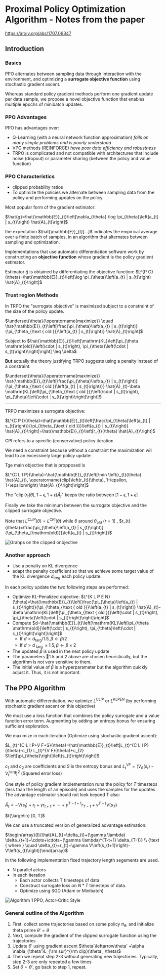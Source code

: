 # Proximal Policy Optimization Algorithm - Notes from the paper
https://arxiv.org/abs/1707.06347

## Introduction
### Basics
PPO alternates between sampling data through interaction with the environment, and optimizing a **surrogate objective function** using stochastic gradient ascent.

Whereas standard policy gradient methods perform one gradient update per data sample, we propose a novel objective function that enables multiple epochs of minibatch updates.

### PPO Advantages

PPO has advantages over:
* Q-Learning (with a neural network function approximation) *fails on many simple problems and is poorly understood*
* VPG methods (REINFORCE) *have poor data efficiency  and robustness*
* TRPO is complicated and not compatible with architectures that include noise (dropout) or parameter sharing (between the policy and  value function)

### PPO Characteristics
* clipped probability ratios
* To optimize the policies we alternate between sampling data from the policy and performing updates on the policy.

Most popular form of the gradient estimator:

$\hat{g}=\hat{\mathbb{E}}_{t}\left[\nabla_{\theta} \log \pi_{\theta}\left(a_{t} | s_{t}\right) \hat{A}_{t}\right]$

the expectation $\hat{\mathbb{E}}_{t}[...]$ indicates the empirical average over a finite batch of samples, in an algorithm that alternates between sampling and optimization.

Implementations that use automatic differentiation software work by constructing an **objective function** whose gradient is the policy gradient estimator.

Estimator $\hat{g}$ is obtained by differentiating the objective function: $L^{P G}(\theta)=\hat{\mathbb{E}}_{t}\left[\log \pi_{\theta}\left(a_{t} | s_{t}\right) \hat{A}_{t}\right]$

### Trust region Methods

In TRPO the "surrogate objective" is maximized subject to a constraint of the size of the policy update.

$\underset{\theta}{\operatorname{maximize}} \quad \hat{\mathbb{E}}_{t}\left[\frac{\pi_{\theta}\left(a_{t} | s_{t}\right)}{\pi_{\theta_{\text { old }}}\left(a_{t} | s_{t}\right)} \hat{A}_{t}\right]$

Subject to $\hat{\mathbb{E}}_{t}\left[\mathrm{KL}\left[\pi_{\theta \mathrm{old}}\left(\cdot | s_{t}\right), \pi_{\theta}\left(\cdot | s_{t}\right)\right]\right] \leq \delta$

**But** actually the theory justifying TRPO suggests using a penalty instead of a constraint:

$\underset{\theta}{\operatorname{maximize}} \hat{\mathbb{E}}_{t}\left[\frac{\pi_{\theta}\left(a_{t} | s_{t}\right)}{\pi_{\theta_{\text { old }}\left(a_{t} | s_{t}\right)}} \hat{A}_{t}-\beta \mathrm{KL}\left[\pi_{\theta_{\text { old }}}\left(\cdot | s_{t}\right), \pi_{\theta}\left(\cdot | s_{t}\right)\right]\right]$
***
TRPO maximizes a surrogate objective:

$L^{C P I}(\theta)=\hat{\mathbb{E}}_{t}\left[\frac{\pi_{\theta}\left(a_{t} | s_{t}\right)}{\pi_{\theta_{\text { old }}}\left(a_{t} | s_{t}\right)} \hat{A}_{t}\right]=\hat{\mathbb{E}}_{t}\left[r_{t}(\theta) \hat{A}_{t}\right]$

CPI refers to a specific (conservative) policy iteration.

We need a constraint because without a constraint the maximization will lead to an excessively large policy update:

Tge main objective that is propposed is

$L^{C L I P}(\theta)=\hat{\mathbb{E}}_{t}\left[\min \left(r_{t}(\theta) \hat{A}_{t}, \operatorname{clip}\left(r_{t}(\theta), 1-\epsilon, 1+\epsilon\right) \hat{A}_{t}\right)\right]$

The "$\operatorname{clip}\left(r_{t}(\theta), 1-\epsilon, 1+\epsilon\right) \hat{A}_{t}$" keeps the ratio between $[1-\epsilon, 1+\epsilon]$

Finally we take the minimum between the surrogate objective and the clipped surrogate objective.

Note  that $L^{C L I P}(\theta)=L^{C P I}(\theta)$ while $\theta$  around $\theta_{old}$ ($r=1$) , $r_{t}(\theta)=\frac{\pi_{\theta}\left(a_{t} | s_{t}\right)}{\pi_{\theta_{\mathrm{old}}}\left(a_{t} | s_{t}\right)}$

![Grahps on the clipped onbjective](https://cdn.mathpix.com/snip/images/rOE0Qk0X01GdUDxYH2S7m0WQ4dzMcWeJS4D9ZMEi8nU.original.fullsize.png)

### Another approach

* Use a penalty on KL divergence
* adapt the penalty coefficient so that we achieve some target value of the KL divergence $d_{targ}$ each policy update.

In each policy update the two following steps are performed:

* Optimize KL-Penalized objective: $L^{K L P E N}(\theta)=\hat{\mathbb{E}}_{t}\left[\frac{\pi_{\theta}\left(a_{t} | s_{t}\right)}{\pi_{\theta_{\text { old }}}\left(a_{t} | s_{t}\right)} \hat{A}_{t}-\beta \mathrm{KL}\left[\pi_{\theta_{\text { old }}}\left(\cdot | s_{t}\right), \pi_{\theta}\left(\cdot | s_{t}\right)\right]\right]$
* Compute $d=\hat{\mathbb{E}}_{t}\left[\mathrm{KL}\left[\pi_{\theta \mathrm{old}}\left(\cdot | s_{t}\right), \pi_{\theta}\left(\cdot | s_{t}\right)\right]\right]$
  * $\text { If } d<d_{\operatorname{targ}} / 1.5, \beta \leftarrow \beta / 2$
  * $\text { If } d>d_{\text { targ }} \times 1.5, \beta \leftarrow \beta \times 2$
* The updated $\beta$ is used in the next policy update
* The parameters 1.5 and 2 above are chosen heuristically, but the algorithm is not very sensitive to them.
* The initial value of $\beta$ is a hyperparameter but the algorithm quickly adjust it. Thus, it is not important.

## The PPO Algorithm

With automatic differentiation, we optimize $L^{CLIP}$ or $L^{KLPEN}$ (by performing stochastic gradient ascent on this objective)

We must use a loss function that combines the policy surrogate and a value function error term. Augmenting by adding an entropy bonus for ensuring sufficient exploration.

We maximize in each iteration (Optimize using stochastic gradient ascent):

$L_{t}^{C L I P+V F+S}(\theta)=\hat{\mathbb{E}}_{t}\left[L_{t}^{C L I P}(\theta)-c_{1} L_{t}^{V F}(\theta)+c_{2} S\left[\pi_{\theta}\right]\left(s_{t}\right)\right]$

$c_{1}$ and $c_{2}$ are coefficients and $S$ is the entropy bonus and $L_{t}^{V F} = \left(V_{\theta}\left(s_{t}\right)-V_{t}^{\mathrm{targ}}\right)^{2}$ (Squared error loss)

One style of policy gradient implementation runs the policy for $T$ timesteps (less than the length of an episode) and uses the samples for the updates. The advantage estimator should not look beyond T also:

$\hat{A}_{t}=-V\left(s_{t}\right)+r_{t}+\gamma r_{t+1}+\cdots+\gamma^{T-t+1} r_{T-1}+\gamma^{T-t} V\left(s_{T}\right)$

$t{\large\in} [0, T]$

We can use a truncated version of generalized advantage estimation:

$\begin{array}{l}{\hat{A}_{t}=\delta_{t}+(\gamma \lambda) \delta_{t+1}+\cdots+\cdots+(\gamma \lambda)^{T-t+1} \delta_{T-1}} \\ {\text { where } \quad \delta_{t}=r_{t}+\gamma V\left(s_{t+1}\right)-V\left(s_{t}\right)}\end{array}$

In the following implementation fixed trajectory length segements are used.

* N parallel actors
* In each iteration
  * Each actor collects T timesteps of data
  * Construct surrogate loss on $N*T$ timesteps of data.
  * Optimize using SGD (Adam or Minibatch)

![Algorithm 1 PPO, Actor-Critic Style](https://cdn.mathpix.com/snip/images/mDUtjnTlKORxpuxx8oWa91o9nwwYNhEkhNNNaDskG1I.original.fullsize.png)


### General outline of the Algorithm

1. First, collect some trajectories based on some policy $\pi_\theta$​, and initialize theta prime $\theta'=\theta$
2. Next, compute the gradient of the clipped surrogate function using the trajectories
3. Update $\theta'$ using gradient ascent $\theta'\leftarrow\theta' +\alpha \nabla_{\theta'}L_{\rm sur}^{\rm clip}(\theta', \theta)$
4. Then we repeat step 2-3 without generating new trajectories. Typically, step 2-3 are only repeated a few times
5. Set $\theta=\theta'$, go back to step 1, repeat.
